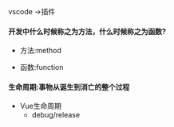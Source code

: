 vscode ->插件

#### 开发中什么时候称之为方法，什么时候称之为函数?

- 方法:method

- 函数:function

#### 生命周期:事物从诞生到消亡的整个过程

- Vue生命周期
  - debug/release